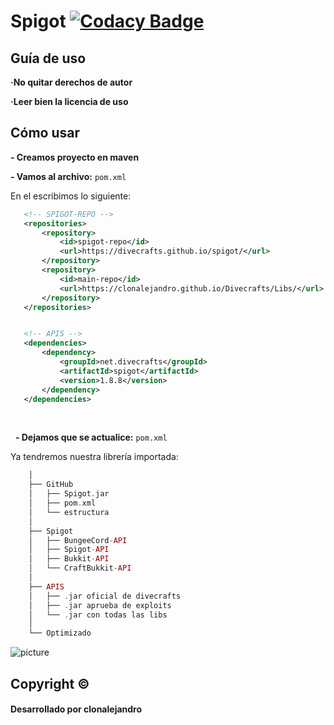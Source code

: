 # Spigot [![Codacy Badge](https://app.codacy.com/project/badge/Grade/53ef44e4234c49b2a660ca48a1898fe0)](https://www.codacy.com?utm_source=github.com&amp;utm_medium=referral&amp;utm_content=clonalejandro/Divecrafts&amp;utm_campaign=Badge_Grade)

## Guía de uso

**·No quitar derechos de autor**

**·Leer bien la licencia de uso**


## Cómo usar
**- Creamos proyecto en maven**

**- Vamos al archivo:** `pom.xml`

En el escribimos lo siguiente:

 ```xml
    <!-- SPIGOT-REPO -->
    <repositories>
        <repository>
            <id>spigot-repo</id>
            <url>https://divecrafts.github.io/spigot/</url>
        </repository>
        <repository>
            <id>main-repo</id>
            <url>https://clonalejandro.github.io/Divecrafts/Libs/</url>
        </repository>
    </repositories>


    <!-- APIS -->
    <dependencies>
        <dependency>
            <groupId>net.divecrafts</groupId>
            <artifactId>spigot</artifactId>
            <version>1.8.8</version>
        </dependency>
    </dependencies>
 ```

<br>

  
**- Dejamos que se actualice:** `pom.xml`

Ya tendremos nuestra librería importada:
 
 ```php
     │
     ├── GitHub
     │   ├── Spigot.jar
     │   ├── pom.xml
     │   └── estructura
     │   
     ├── Spigot
     │   ├── BungeeCord-API
     │   ├── Spigot-API
     │   ├── Bukkit-API
     │   └── CraftBukkit-API     
     │
     ├── APIS
     │   ├── .jar oficial de divecrafts
     │   ├── .jar aprueba de exploits 
     │   └── .jar con todas las libs
     │
     └── Optimizado
 ```
 
 
 
![picture](https://i.imgur.com/1mIWzya.png)


## Copyright ©
#### Desarrollado por clonalejandro
